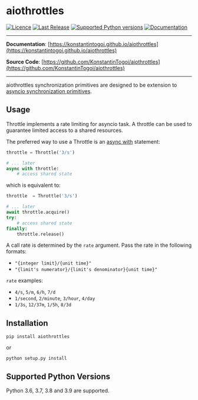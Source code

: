 # aiothrottles

[![Licence](https://img.shields.io/badge/license-BSD-blue.svg)](https://github.com/KonstantinTogoi/aiothrottles/blob/master/LICENSE)
[![Last Release](https://img.shields.io/pypi/v/aiothrottles.svg)](https://pypi.python.org/pypi/aiothrottles)
[![Supported Python versions](https://img.shields.io/pypi/pyversions/aiothrottles.svg)](https://pypi.python.org/pypi/aiothrottles)
[![Documentation](https://readthedocs.org/projects/aiothrottles/badge/?version=latest)](https://aiothrottles.readthedocs.io/en/latest/)

---

**Documentation**: [https://konstantintogoi.github.io/aiothrottles](https://konstantintogoi.github.io/aiothrottles)

**Source Code**: [https://github.com/KonstantinTogoi/aiothrottles](https://github.com/KonstantinTogoi/aiothrottles)

---

aiothrottles synchronization primitives are designed to be extension to
[asyncio synchronization primitives](https://docs.python.org/3/library/asyncio-sync.html>).

## Usage

Throttle implements a rate limiting for asyncio task.
A throttle can be used to guarantee limited access to a shared resources.

The preferred way to use a Throttle is an
[async with](https://docs.python.org/3/reference/compound_stmts.html#async-with>)
statement:

```python
throttle = Throttle('3/s')

# ... later
async with throttle:
    # access shared state
```

which is equivalent to:

```python
throttle  = Throttle('3/s')

# ... later
await throttle.acquire()
try:
    # access shared state
finally:
    throttle.release()
```

A call rate is determined by the `rate` argument.
Pass the rate in the following formats:

- `"{integer limit}/{unit time}"`
- `"{limit's numerator}/{limit's denominator}{unit time}"`

`rate` examples:

- `4/s`, `5/m`, `6/h`, `7/d`
- `1/second`, `2/minute`, `3/hour`, `4/day`
- `1/3s`, `12/37m`, `1/5h`, `8/3d`

## Installation

```shell
pip install aiothrottles
```

or

```shell
python setup.py install
```

## Supported Python Versions

Python 3.6, 3.7, 3.8 and 3.9 are supported.
